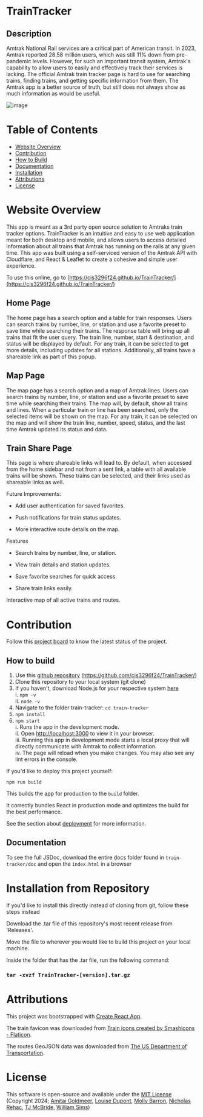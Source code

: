 # TrainTracker

## Description

Amtrak National Rail services are a critical part of American transit. In 2023, Amtrak reported 28.58 million users, which was still 11% down from pre-pandemic levels. However, for such an important transit system, Amtrak's capability to allow users to easily and effectively track their services is lacking. The official Amtrak train tracker page is hard to use for searching trains, finding trains, and getting specific information from them. The Amtrak app is a better source of truth, but still does not always show as much information as would be useful. 

![image](https://github.com/user-attachments/assets/9bd8d454-0bb4-4c64-ad38-c34fcdd8d39b)

# Table of Contents

- [Website Overview](#website-overview)
- [Contribution](#contribution)
- [How to Build](#how-to-build)
- [Documentation](#documentation)
- [Installation](#installation-from-repository)
- [Attributions](#attributions)
- [License](#license)

# Website Overview

This app is meant as a 3rd party open source solution to Amtraks train tracker options. TrainTracker is an intuitive and easy to use web application meant for both desktop and mobile, and allows users to access detailed information about all trains that Amtrak has running on the rails at any given time. This app was built using a self-serviced version of the Amtrak API with Cloudflare, and React & Leaflet to create a cohesive and simple user experience.

To use this online, go to [https://cis3296f24.github.io/TrainTracker/](https://cis3296f24.github.io/TrainTracker/)

## Home Page

The home page has a search option and a table for train responses. Users can search trains by number, line, or station and use a favorite preset to save time while searching their trains. The response table will bring up all trains that fit the user query. The train line, number, start & destination, and status will be displayed by default. For any train, it can be selected to get more details, including updates for all stations. Additionally, all trains have a shareable link as part of this popup.

## Map Page

The map page has a search option and a map of Amtrak lines. Users can search trains by number, line, or station and use a favorite preset to save time while searching their trains. The map will, by default, show all trains and lines. When a particular train or line has been searched, only the selected items will be shown on the map. For any train, it can be selected on the map and will show the train line, number, speed, status, and the last time Amtrak updated its status and data.

## Train Share Page

This page is where shareable links will lead to. By default, when accessed from the home sidebar and not from a sent link, a table with all available trains will be shown. These trains can be selected, and their links used as shareable links as well.

Future Improvements:

* Add user authentication for saved favorites.

* Push notifications for train status updates.

* More interactive route details on the map.

Features

* Search trains by number, line, or station.

* View train details and station updates.

* Save favorite searches for quick access.

* Share train links easily.

Interactive map of all active trains and routes.

# Contribution

Follow this [project board](https://github.com/orgs/cis3296f24/projects/105) to know the latest status of the project.

## How to build
1. Use this [github repository](https://github.com/cis3296f24/TrainTracker/) (https://github.com/cis3296f24/TrainTracker/)
2. Clone this repository to your local system (git clone)
3. If you haven't, download Node.js for your respective system [here](https://nodejs.org/en/download/prebuilt-installer/current)\
     i. `npm -v`\
     ii. `node -v`
4. Navigate to the folder train-tracker: `cd train-tracker`
5. `npm install`
6. `npm start`\
     i. Runs the app in the development mode.\
     ii. Open [http://localhost:3000](http://localhost:3000) to view it in your browser.\
     iii. Running this app in development mode starts a local proxy that will directly communicate with Amtrak to collect information.\
     iv. The page will reload when you make changes. You may also see any lint errors in the console.

If you'd like to deploy this project yourself:

`npm run build`

This builds the app for production to the `build` folder.

It correctly bundles React in production mode and optimizes the build for the best performance.

See the section about [deployment](https://facebook.github.io/create-react-app/docs/deployment) for more information.

## Documentation

To see the full JSDoc, download the entire docs folder found in `train-tracker/doc` and open the `index.html` in a browser

# Installation from Repository

If you'd like to install this directly instead of cloning from git, follow these steps instead

Download the .tar file of this repository's most recent release from 'Releases'.

Move the file to wherever you would like to build this project on your local machine.

Inside the folder that has the .tar file, run the following command:

### `tar -xvzf TrainTracker-[version].tar.gz`

# Attributions

This project was bootstrapped with [Create React App](https://github.com/facebook/create-react-app).

The train favicon was downloaded from [Train icons created by Smashicons - Flaticon](https://www.flaticon.com/free-icon/train_2855692).

The routes GeoJSON data was downloaded from [The US Department of Transportation](https://data-usdot.opendata.arcgis.com/datasets/usdot::amtrak-routes/explore?location=38%2C-79%2C6.60).

# License

This software is open-source and available under the [MIT License](https://opensource.org/license/mit) (Copyright 2024; [Amitai Goldmeer](https://github.com/ahgoldmeer), [Louise Dupont](https://github.com/ldups), [Molly Barron](https://github.com/molly-pop), [Nicholas Rehac](https://github.com/nicholasrehac), [TJ McBride](https://github.com/tjtemple), [William Sims](https://github.com/wSimsT))
